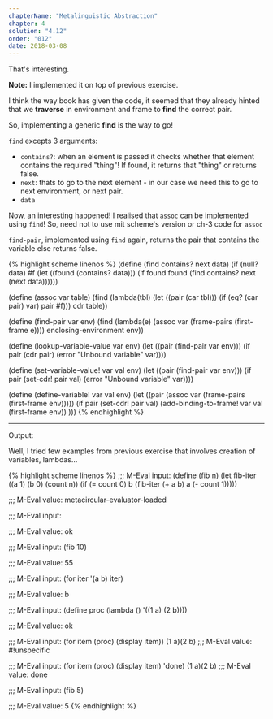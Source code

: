 ```yaml
---
chapterName: "Metalinguistic Abstraction"
chapter: 4
solution: "4.12"
order: "012"
date: 2018-03-08 
---
```


That's interesting. 

**Note:** I implemented it on top of previous exercise.

I think the way book has given the code, it seemed that they already hinted that we **traverse** in environment and frame to **find** the correct pair.

So, implementing a generic **find** is the way to go!

`find` excepts 3 arguments:

- `contains?`: when an element is passed it checks whether that element contains the required "thing"! If found, it returns that "thing" or returns false.
- `next`: thats to go to the next element - in our case we need this to go to next environment, or next pair.
- `data`

Now, an interesting happened! I realised that `assoc` can be implemented using `find`! So, need not to use mit scheme's version or ch-3 code for `assoc`

`find-pair`, implemented using `find` again, returns the pair that contains the variable else returns false.

{% highlight scheme linenos %}
(define (find contains? next data)
  (if (null? data)
	  #f
	  (let ((found (contains? data)))
		(if found
			found
			(find contains? next (next data))))))

(define (assoc var table)
  (find (lambda(tbl)
		  (let ((pair (car tbl)))
			(if (eq? (car pair) var)
				pair
				#f)))
		 cdr
		 table))

(define (find-pair var env)
  (find (lambda(e)
		  (assoc var (frame-pairs (first-frame e))))
		enclosing-environment
		env))

(define (lookup-variable-value var env)
  (let ((pair (find-pair var env)))
	(if pair
		(cdr pair)
		(error "Unbound variable" var))))

(define (set-variable-value! var val env)
  (let ((pair (find-pair var env)))
	(if pair
		(set-cdr! pair val)
		(error "Unbound variable" var))))

(define (define-variable! var val env)
  (let ((pair (assoc var (frame-pairs (first-frame env)))))
	(if pair
		(set-cdr! pair val)
		(add-binding-to-frame! var val (first-frame env))
		)))
{% endhighlight %}

-----

Output:

Well, I tried few examples from previous exercise that involves creation of variables, lambdas...

{% highlight scheme linenos %}
;;; M-Eval input:
(define (fib n)
  (let fib-iter ((a 1)
                 (b 0)
                 (count n))
    (if (= count 0)
        b
        (fib-iter (+ a b) a (- count 1)))))

;;; M-Eval value:
metacircular-evaluator-loaded

;;; M-Eval input:

;;; M-Eval value:
ok

;;; M-Eval input:
(fib 10)

;;; M-Eval value:
55

;;; M-Eval input:
(for iter '(a b) iter)

;;; M-Eval value:
b

;;; M-Eval input:
(define proc (lambda () '((1 a) (2 b))))

;;; M-Eval value:
ok

;;; M-Eval input:
(for item (proc) (display item))
(1 a)(2 b)
;;; M-Eval value:
#!unspecific

;;; M-Eval input:
(for item (proc) (display item) 'done)
(1 a)(2 b)
;;; M-Eval value:
done

;;; M-Eval input:
(fib 5)

;;; M-Eval value:
5
{% endhighlight %}

